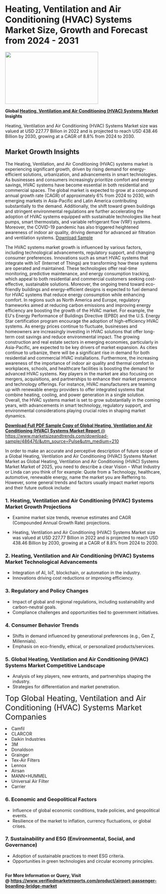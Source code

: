 <H1>Heating, Ventilation and Air Conditioning (HVAC) Systems Market Size, Growth and Forecast from 2024 - 2031</H1><img class="aligncenter size-medium wp-image-584254" src="https://thirdeyenews.in/wp-content/uploads/2024/09/Global-Market-Research-300x168.jpeg" alt="" width="300" height="168" /><p><strong>Global&nbsp;<a href="https://www.marketsizeandtrends.com/download-sample/486476/&amp;utm_source=Pulse&amp;utm_medium=210">Heating, Ventilation and Air Conditioning (HVAC) Systems Market</a> Insights</strong></p><p>Heating, Ventilation and Air Conditioning (HVAC) Systems Market size was valued at USD 227.77 Billion in 2022 and is projected to reach USD 438.46 Billion by 2030, growing at a CAGR of 8.8% from 2024 to 2030.</p><p><h2>Market Growth Insights</h2> <p>The Heating, Ventilation, and Air Conditioning (HVAC) systems market is experiencing significant growth, driven by rising demand for energy-efficient solutions, urbanization, and advancements in smart technologies. As businesses and consumers increasingly prioritize comfort and energy savings, HVAC systems have become essential in both residential and commercial spaces. The global market is expected to grow at a compound annual growth rate (CAGR) of approximately 6% from 2024 to 2030, with emerging markets in Asia-Pacific and Latin America contributing substantially to the demand. Additionally, the shift toward green buildings and stringent environmental regulations are further accelerating the adoption of HVAC systems equipped with sustainable technologies like heat pumps, smart thermostats, and variable refrigerant flow (VRF) systems. Moreover, the COVID-19 pandemic has also triggered heightened awareness of indoor air quality, driving demand for advanced air filtration and ventilation systems. <a href="#">Download Sample</a></p> <p>The HVAC systems market growth is influenced by various factors, including technological advancements, regulatory support, and changing consumer preferences. Innovations such as smart HVAC systems that integrate with IoT (Internet of Things) are transforming how these systems are operated and maintained. These technologies offer real-time monitoring, predictive maintenance, and energy consumption tracking, which appeal to both residential and commercial customers seeking cost-effective, sustainable solutions. Moreover, the ongoing trend toward eco-friendly buildings and energy-efficient designs is expected to fuel demand for HVAC systems that reduce energy consumption while enhancing comfort. In regions such as North America and Europe, regulatory frameworks aimed at reducing carbon emissions and improving energy efficiency are boosting the growth of the HVAC market. For example, the EU's Energy Performance of Buildings Directive (EPBD) and the U.S. Energy Star certification program encourage the adoption of high-efficiency HVAC systems. As energy prices continue to fluctuate, businesses and homeowners are increasingly investing in HVAC solutions that offer long-term cost savings and reduce environmental impact. The growing construction and real estate sectors in emerging economies, particularly in Asia-Pacific, are expected to be key drivers of market expansion. As cities continue to urbanize, there will be a significant rise in demand for both residential and commercial HVAC installations. Furthermore, the increasing awareness of the importance of indoor air quality and thermal comfort in workplaces, schools, and healthcare facilities is boosting the demand for advanced HVAC systems. Key players in the market are also focusing on mergers, acquisitions, and partnerships to enhance their market presence and technology offerings. For instance, HVAC manufacturers are teaming up with renewable energy providers to offer integrated systems that combine heating, cooling, and power generation in a single solution. Overall, the HVAC systems market is set to grow substantially in the coming years, with advancements in smart technology, regulatory support, and environmental considerations playing crucial roles in shaping market dynamics. <a href="#"></p><p><span class=""><strong>Download Full PDF Sample Copy of Global Heating, Ventilation and Air Conditioning (HVAC) Systems Market Report</strong> @ <a href="https://www.marketsizeandtrends.com/download-sample/486476/&amp;utm_source=Pulse&amp;utm_medium=210" target="_blank">https://www.marketsizeandtrends.com/download-sample/486476/&amp;utm_source=Pulse&amp;utm_medium=210</a></span></p><p>In order to make an accurate and perceptive description of future scope of a Global&nbsp;Heating, Ventilation and Air Conditioning (HVAC) Systems Market Market as Global&nbsp;Heating, Ventilation and Air Conditioning (HVAC) Systems Market Market of 2025, you need to describe a clear Vision &ndash; What Industry or Linda can you think of for example: Quote from a Technology, healthcare, automotive, renewable energy, name the market you are Reffering to. However, some general trends and factors usually impact market reports and their future outlook include:</p><h3>1.&nbsp;<strong>Heating, Ventilation and Air Conditioning (HVAC) Systems Market Growth Projections</strong></h3><ul><li>Examine market size trends, revenue estimates and CAGR (Compounded Annual Growth Rate) projections.</li><li><p>Heating, Ventilation and Air Conditioning (HVAC) Systems Market size was valued at USD 227.77 Billion in 2022 and is projected to reach USD 438.46 Billion by 2030, growing at a CAGR of 8.8% from 2024 to 2030.</p></li></ul><h3>2.&nbsp;<strong>Heating, Ventilation and Air Conditioning (HVAC) Systems Market Technological Advancements</strong></h3><ul><li>Integration of AI, IoT, blockchain, or automation in the industry.</li><li>Innovations driving cost reductions or improving efficiency.</li></ul><h3>3.&nbsp;<strong>Regulatory and Policy Changes</strong></h3><ul><li>Impact of global and regional regulations, including sustainability and carbon-neutral goals.</li><li>Compliance challenges and opportunities tied to government initiatives.</li></ul><h3>4.&nbsp;<strong>Consumer Behavior Trends</strong></h3><ul><li>Shifts in demand influenced by generational preferences (e.g., Gen Z, Millennials).</li><li>Emphasis on eco-friendly, ethical, or personalized products/services.</li></ul><h3>5.&nbsp;<strong>Global Heating, Ventilation and Air Conditioning (HVAC) Systems Market Competitive Landscape</strong></h3><ul><li>Analysis of key players, new entrants, and partnerships shaping the industry.</li><li>Strategies for differentiation and market penetration.</li></ul><p data-pm-slice="1 1 []"><span style="color: inherit; font-family: inherit; font-size: 25px;">Top Global Heating, Ventilation and Air Conditioning (HVAC) Systems Market Companies</span></p><div class="" data-test-id=""><p><li>Camfil</li><li> CLARCOR</li><li> Daikin Industries</li><li> 3M</li><li> Donaldson</li><li> Grainger</li><li> Tex-Air Filters</li><li> Lennox</li><li> Airsan</li><li> MANN+HUMMEL</li><li> Universal Air Filter</li><li> Carrier</li></p></div><h3>6.&nbsp;<strong>Economic and Geopolitical Factors</strong></h3><ul><li>Influence of global economic conditions, trade policies, and geopolitical events.</li><li>Resilience of the market to inflation, currency fluctuations, or global crises.</li></ul><h3>7.&nbsp;<strong>Sustainability and ESG (Environmental, Social, and Governance)</strong></h3><ul><li>Adoption of sustainable practices to meet ESG criteria.</li><li>Opportunities in green technologies and circular economy principles.</li></ul><h2><strong style="font-size: 14px;">For More Information or Query, Visit @&nbsp;</strong><a style="background-color: #ffffff; font-size: 14px;" href="https://www.marketsizeandtrends.com/report/heating-ventilation-and-air-conditioning-hvac-systems-market/" target="_blank">https://www.verifiedmarketreports.com/product/airport-passenger-boarding-bridge-market</a></h2>
